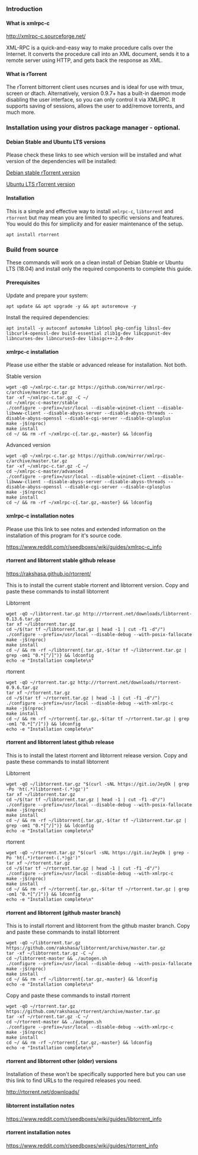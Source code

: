 ### Introduction

#### What is xmlrpc-c

http://xmlrpc-c.sourceforge.net/

XML-RPC is a quick-and-easy way to make procedure calls over the Internet. It converts the procedure call into an XML document, sends it to a remote server using HTTP, and gets back the response as XML.

#### What is rTorrent

The rTorrent bittorrent client uses ncurses and is ideal for use with tmux, screen or dtach. Alternatively, version 0.9.7+ has a built-in daemon mode disabling the user interface, so you can only control it via XMLRPC. It supports saving of sessions, allows the user to add/remove torrents, and much more.

### Installation using your distros package manager - optional.

#### Debian Stable and Ubuntu LTS versions

Please check these links to see which version will be installed and what version of the dependencies will be installed:

[Debian stable rTorrent version](https://packages.debian.org/buster/rtorrent)

[Ubuntu LTS rTorrent version](https://packages.ubuntu.com/bionic/rtorrent)

#### Installation

This is a simple and effective way to install `xmlrpc-c`, `libtorrent` and `rtorrent` but may mean you are limited to specific versions and features. You would do this for simplicity and for easier maintenance of the setup.

	apt install rtorrent

### Build from source

These commands will work on a clean install of Debian Stable or Ubuntu LTS (18.04) and install only the required components to complete this guide.

#### Prerequisites

Update and prepare your system:

	apt update && apt upgrade -y && apt autoremove -y

Install the required dependencies:

	apt install -y autoconf automake libtool pkg-config libssl-dev libcurl4-openssl-dev build-essential zlib1g-dev libcppunit-dev libncurses-dev libncurses5-dev libsigc++-2.0-dev

#### xmlrpc-c installation

Please use either the stable or advanced release for installation. Not both.

Stable version

	wget -qO ~/xmlrpc-c.tar.gz https://github.com/mirror/xmlrpc-c/archive/master.tar.gz
	tar -xf ~/xmlrpc-c.tar.gz -C ~/
	cd ~/xmlrpc-c-master/stable
	./configure --prefix=/usr/local --disable-wininet-client --disable-libwww-client --disable-abyss-server --disable-abyss-threads --disable-abyss-openssl --disable-cgi-server --disable-cplusplus
	make -j$(nproc)
	make install
	cd ~/ && rm -rf ~/xmlrpc-c{.tar.gz,-master} && ldconfig

Advanced version

	wget -qO ~/xmlrpc-c.tar.gz https://github.com/mirror/xmlrpc-c/archive/master.tar.gz
	tar -xf ~/xmlrpc-c.tar.gz -C ~/
	cd ~/xmlrpc-c-master/advanced
	./configure --prefix=/usr/local --disable-wininet-client --disable-libwww-client --disable-abyss-server --disable-abyss-threads --disable-abyss-openssl --disable-cgi-server --disable-cplusplus
	make -j$(nproc)
	make install
	cd ~/ && rm -rf ~/xmlrpc-c{.tar.gz,-master} && ldconfig

#### xmlrpc-c installation notes

Please use this link to see notes and extended information on the installation of this program for it's source code.

https://www.reddit.com/r/seedboxes/wiki/guides/xmlrpc-c_info

#### rtorrent and libtorrent stable github release

https://rakshasa.github.io/rtorrent/

This is to install the current stable rtorrent and libtorrent version. Copy and paste these commands to install libtorrent

Libtorrent

    wget -qO ~/libtorrent.tar.gz http://rtorrent.net/downloads/libtorrent-0.13.6.tar.gz
    tar xf ~/libtorrent.tar.gz
    cd ~/$(tar tf ~/libtorrent.tar.gz | head -1 | cut -f1 -d"/")
    ./configure --prefix=/usr/local --disable-debug --with-posix-fallocate
    make -j$(nproc)
    make install
    cd ~/ && rm -rf ~/libtorrent{.tar.gz,-$(tar tf ~/libtorrent.tar.gz | grep -om1 "0.*[^/]")} && ldconfig
    echo -e "Installation complete\n"

rtorrent

    wget -qO ~/rtorrent.tar.gz http://rtorrent.net/downloads/rtorrent-0.9.6.tar.gz
    tar xf ~/rtorrent.tar.gz
    cd ~/$(tar tf ~/rtorrent.tar.gz | head -1 | cut -f1 -d"/")
    ./configure --prefix=/usr/local --disable-debug --with-xmlrpc-c
    make -j$(nproc)
    make install
    cd ~/ && rm -rf ~/rtorrent{.tar.gz,-$(tar tf ~/rtorrent.tar.gz | grep -om1 "0.*[^/]")} && ldconfig
    echo -e "Installation complete\n"

#### rtorrent and libtorrent latest github release

This is to install the latest rtorrent and libtorrent release version. Copy and paste these commands to install libtorrent

Libtorrent

    wget -qO ~/libtorrent.tar.gz "$(curl -sNL https://git.io/JeyDk | grep -Po 'ht(.*)libtorrent-(.*)gz')"
    tar xf ~/libtorrent.tar.gz
    cd ~/$(tar tf ~/libtorrent.tar.gz | head -1 | cut -f1 -d"/")
    ./configure --prefix=/usr/local --disable-debug --with-posix-fallocate
    make -j$(nproc)
    make install
    cd ~/ && rm -rf ~/libtorrent{.tar.gz,-$(tar tf ~/libtorrent.tar.gz | grep -om1 "0.*[^/]")} && ldconfig
    echo -e "Installation complete\n"

rtorrent

    wget -qO ~/rtorrent.tar.gz "$(curl -sNL https://git.io/JeyDk | grep -Po 'ht(.*)rtorrent-(.*)gz')"
    tar xf ~/rtorrent.tar.gz
    cd ~/$(tar tf ~/rtorrent.tar.gz | head -1 | cut -f1 -d"/")
    ./configure --prefix=/usr/local --disable-debug --with-xmlrpc-c
    make -j$(nproc)
    make install
    cd ~/ && rm -rf ~/rtorrent{.tar.gz,-$(tar tf ~/rtorrent.tar.gz | grep -om1 "0.*[^/]")} && ldconfig
    echo -e "Installation complete\n"

#### rtorrent and libtorrent (github master branch)

This is to install rtorrent and libtorrent from the github master branch. Copy and paste these commands to install libtorrent

    wget -qO ~/libtorrent.tar.gz https://github.com/rakshasa/libtorrent/archive/master.tar.gz
    tar -xf ~/libtorrent.tar.gz -C ~/
    cd ~/libtorrent-master && ./autogen.sh
    ./configure --prefix=/usr/local --disable-debug --with-posix-fallocate
    make -j$(nproc)
    make install
    cd ~/ && rm -rf ~/libtorrent{.tar.gz,-master} && ldconfig
    echo -e "Installation complete\n"

Copy and paste these commands to install rtorrent

    wget -qO ~/rtorrent.tar.gz https://github.com/rakshasa/rtorrent/archive/master.tar.gz
    tar -xf ~/rtorrent.tar.gz -C ~/
    cd ~/rtorrent-master && ./autogen.sh
    ./configure --prefix=/usr/local --disable-debug --with-xmlrpc-c
    make -j$(nproc)
    make install
    cd ~/ && rm -rf ~/rtorrent{.tar.gz,-master} && ldconfig
    echo -e "Installation complete\n"

#### rtorrent and libtorrent other (older) versions

Installation of these won't be specifically supported here but you can use this link to find URLs to the required releases you need.

http://rtorrent.net/downloads/

#### libtorrent installation notes

https://www.reddit.com/r/seedboxes/wiki/guides/libtorrent_info

#### rtorrent installation notes

https://www.reddit.com/r/seedboxes/wiki/guides/rtorrent_info